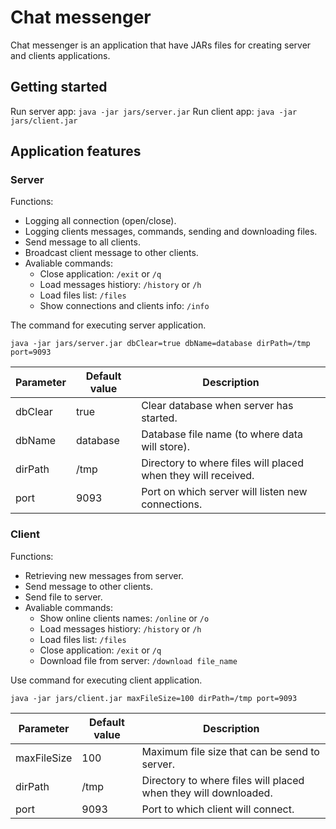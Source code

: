 # Chat messenger
Chat messenger is an application that have JARs files for creating server and clients applications.

## Getting started
Run server app: `java -jar jars/server.jar`
Run client app: `java -jar jars/client.jar`

## Application features

### Server
Functions:
- Logging all connection (open/close). 
- Logging clients messages, commands, sending and downloading files.
- Send message to all clients.
- Broadcast client message to other clients.
- Avaliable commands:
  - Close application: `/exit` or `/q`
  - Load messages histiory: `/history` or `/h`
  - Load files list: `/files`
  - Show connections and clients info: `/info`

The command for executing server application.
```$commandline
java -jar jars/server.jar dbClear=true dbName=database dirPath=/tmp port=9093
```

Parameter | Default value | Description
--- | --- | ---
dbClear | true | Clear database when server has started.
dbName | database | Database file name (to where data will store).
dirPath | /tmp | Directory to where files will placed when they will received.
port | 9093 | Port on which server will listen new connections.


### Client
Functions:
- Retrieving new messages from server.
- Send message to other clients.
- Send file to server.
- Avaliable commands:
  - Show online clients names: `/online` or `/o`
  - Load messages histiory: `/history` or `/h`
  - Load files list: `/files`
  - Close application: `/exit` or `/q`
  - Download file from server: `/download file_name`

Use command for executing client application.
```$commandline
java -jar jars/client.jar maxFileSize=100 dirPath=/tmp port=9093
```
Parameter | Default value | Description
--- | --- | ---
maxFileSize | 100 | Maximum file size that can be send to server.
dirPath | /tmp | Directory to where files will placed when they will downloaded.
port | 9093 | Port to which client will connect.